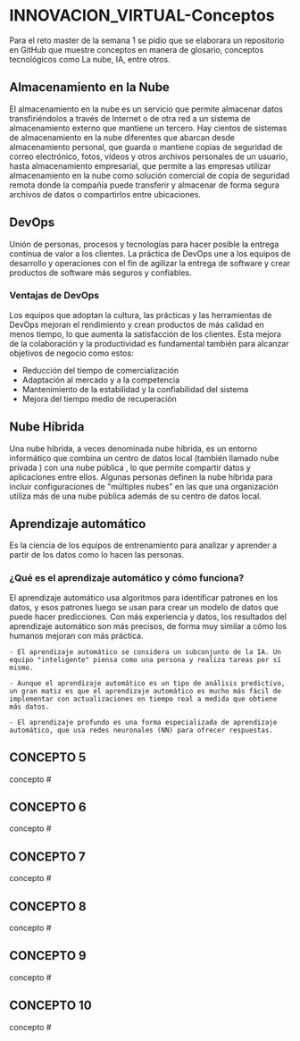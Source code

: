 # INNOVACION_VIRTUAL-Conceptos
Para el reto master de la semana 1 se pidio que se elaborara un repositorio en GitHub que muestre conceptos en manera de glosario, conceptos tecnológicos como La nube, IA, entre otros.

## Almacenamiento en la Nube
   El almacenamiento en la nube es un servicio que permite almacenar datos transfiriéndolos a través de Internet o de otra red a un sistema de almacenamiento externo que mantiene un tercero. Hay cientos de sistemas de almacenamiento en la nube diferentes que abarcan desde almacenamiento personal, que guarda o mantiene copias de seguridad de correo electrónico, fotos, vídeos y otros archivos personales de un usuario, hasta almacenamiento empresarial, que permite a las empresas utilizar almacenamiento en la nube como  solución comercial de copia de seguridad remota donde la compañía puede transferir y almacenar de forma segura archivos de datos o compartirlos entre ubicaciones.
  
## DevOps
  Unión de personas, procesos y tecnologías para hacer posible la entrega continua de valor a los clientes. La práctica de DevOps une a los equipos de desarrollo y operaciones con el fin de agilizar la entrega de software y crear productos de software más seguros y confiables.
  
  ### Ventajas de DevOps
  Los equipos que adoptan la cultura, las prácticas y las herramientas de DevOps mejoran el rendimiento y crean productos de más calidad en menos tiempo, lo que aumenta la satisfacción de los clientes. Esta mejora de la colaboración y la productividad es fundamental también para alcanzar objetivos de negocio como estos:
   
  * Reducción del tiempo de comercialización 
  * Adaptación al mercado y a la competencia
  * Mantenimiento de la estabilidad y la confiabilidad del sistema
  * Mejora del tiempo medio de recuperación
  
## Nube Híbrida
  Una nube híbrida, a veces denominada nube híbrida, es un entorno informático que combina un centro de datos local (también llamado nube privada ) con una nube pública , lo que permite compartir datos y aplicaciones entre ellos. Algunas personas definen la nube híbrida para incluir configuraciones de "múltiples nubes" en las que una organización utiliza más de una nube pública además de su centro de datos local.

## Aprendizaje automático
   Es la ciencia de los equipos de entrenamiento para analizar y aprender a partir de los datos como lo hacen las personas.
   
   ### ¿Qué es el aprendizaje automático y cómo funciona?
   El aprendizaje automático usa algoritmos para identificar patrones en los datos, y esos patrones luego se usan para crear un modelo de datos que puede hacer predicciones. Con más experiencia y datos, los resultados del aprendizaje automático son más precisos, de forma muy similar a cómo los humanos mejoran con más práctica.
    
    - El aprendizaje automático se considera un subconjunto de la IA. Un equipo "inteligente" piensa como una persona y realiza tareas por sí mismo.
    
    - Aunque el aprendizaje automático es un tipo de análisis predictivo, un gran matiz es que el aprendizaje automático es mucho más fácil de implementar con actualizaciones en tiempo real a medida que obtiene más datos.

    - El aprendizaje profundo es una forma especializada de aprendizaje automático, que usa redes neuronales (NN) para ofrecer respuestas.
   
## CONCEPTO 5
  concepto #

## CONCEPTO 6
  concepto #

## CONCEPTO 7
  concepto #

## CONCEPTO 8
  concepto #

## CONCEPTO 9
  concepto #

## CONCEPTO 10
  concepto #
  
